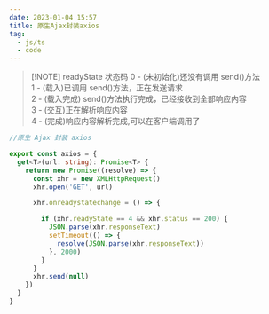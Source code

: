 ```yaml
---
date: 2023-01-04 15:57
title: 原生Ajax封装axios
tag: 
  - js/ts  
  - code
---
```



> [!NOTE] readyState 状态码
> 0 - (未初始化)还没有调用 send()方法  
> 1 - (载入)已调用 send()方法，正在发送请求  
> 2 - (载入完成) send()方法执行完成，已经接收到全部响应内容  
> 3 - (交互)正在解析响应内容  
> 4 - (完成)响应内容解析完成,可以在客户端调用了

```ts
//原生 Ajax 封装 axios

export const axios = {
  get<T>(url: string): Promise<T> {
    return new Promise((resolve) => {
      const xhr = new XMLHttpRequest()
      xhr.open('GET', url)

      xhr.onreadystatechange = () => {

        if (xhr.readyState == 4 && xhr.status == 200) {
          JSON.parse(xhr.responseText)
          setTimeout(() => {
            resolve(JSON.parse(xhr.responseText))
          }, 2000)
        }
      }
      xhr.send(null)
    })
  }
}
```
